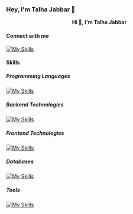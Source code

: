 ### Hey, I'm Talha Jabbar 👋
<p align="center">
  <b>Hi 👋, I'm Talha Jabbar</b>
</p>

#### Connect with me
[![My Skills](https://skillicons.dev/icons?i=linkedin)](https://www.linkedin.com/in/m-talha-jabbar/)

#### Skills

##### Programming Languages
[![My Skills](https://skillicons.dev/icons?i=cpp,cs,js,py,php)]()

##### Backend Technologies
[![My Skills](https://skillicons.dev/icons?i=dotnet,nodejs,express,redis,rabbitmq,docker)]()

##### Frontend Technologies
[![My Skills](https://skillicons.dev/icons?i=html,css,react,redux)]()

##### Databases
[![My Skills](https://skillicons.dev/icons?i=mysql,mongodb)]()

##### Tools
[![My Skills](https://skillicons.dev/icons?i=git,github,heroku,vscode,postman)]()


<!--
**M-Talha-Jabbar/M-Talha-Jabbar** is a ✨ _special_ ✨ repository because its `README.md` (this file) appears on your GitHub profile.

Here are some ideas to get you started:

- 🔭 I’m currently working on ...
- 🌱 I’m currently learning ...
- 👯 I’m looking to collaborate on ...
- 🤔 I’m looking for help with ...
- 💬 Ask me about ...
- 📫 How to reach me: ...
- 😄 Pronouns: ...
- ⚡ Fun fact: ...
-->
